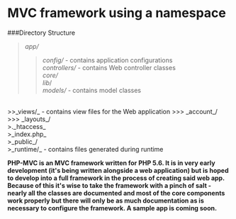 MVC framework using a namespace
================================
###Directory Structure
> _app/_
>> _config/_  - contains application configurations<br>
>> _controllers/_    -    contains Web controller classes<br>
>>_core/_<br>
 >>_lib_/<br>
>>_models/_  -   contains model classes
<br>
>>_views/_   -  contains view files for the Web application
>>> _account_/<br>
>>> _layouts_/<br>
>._htaccess_<br>
>_index.php_<br>
>_public_/<br>
>_runtime/_  - contains files generated during runtime <br>

**PHP-MVC is an MVC framework written for PHP 5.6. It is in very early development (it's being written
 alongside a web application) but is hoped to develop into a full framework in the process of creating
  said web app. Because of this it's wise to take the framework with a pinch of salt - nearly all the
   classes are documented and most of the core components work properly but there will only be as much
    documentation as is necessary to configure the framework. A sample app is coming soon.**
